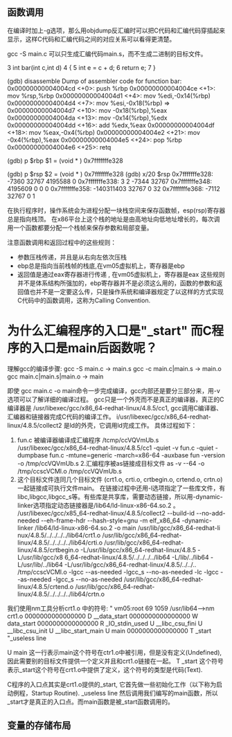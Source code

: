 ## 函数调用
在编译时加上-g选项，那么用objdump反汇编时可以把C代码和汇编代码穿插起来显示，这样C代码和汇编代码之间的对应关系可以看得更清楚。

gcc -S main.c 可以只生成汇编代码main.s，而不生成二进制的目标文件。

3       int bar(int c,int d)
4       {
5               int e = c + d;
6               return e;
7       }

(gdb) disassemble 
Dump of assembler code for function bar:
   0x00000000004004cd <+0>:     push   %rbp
   0x00000000004004ce <+1>:     mov    %rsp,%rbp
   0x00000000004004d1 <+4>:     mov    %edi,-0x14(%rbp)
   0x00000000004004d4 <+7>:     mov    %esi,-0x18(%rbp)
=> 0x00000000004004d7 <+10>:    mov    -0x18(%rbp),%eax
   0x00000000004004da <+13>:    mov    -0x14(%rbp),%edx
   0x00000000004004dd <+16>:    add    %edx,%eax
   0x00000000004004df <+18>:    mov    %eax,-0x4(%rbp)
   0x00000000004004e2 <+21>:    mov    -0x4(%rbp),%eax
   0x00000000004004e5 <+24>:    pop    %rbp
   0x00000000004004e6 <+25>:    retq 

(gdb) p $rbp
$1 = (void * ) 0x7fffffffe328

(gdb) p $rsp
$2 = (void * ) 0x7fffffffe328
(gdb) x/20 $rsp
0x7fffffffe328: -7360   32767   4195588 0
0x7fffffffe338: 3       2       -7344   32767
0x7fffffffe348: 4195609 0       0       0
0x7fffffffe358: -140311403      32767   0       32
0x7fffffffe368: -7112   32767   0       1

在执行程序时，操作系统会为进程分配一块栈空间来保存函数帧，esp(rsp)寄存器总是指向栈顶。
在x86平台上这个栈的地址是由高地址向低地址增长的，每次调用一个函数都要分配一个栈帧来保存参数和局部变量。

注意函数调用和返回过程中的这些规则：
- 参数压栈传递，并且是从右向左依次压栈
- ebp总是指向当前栈帧的栈底,在vm05虚拟机上，寄存器是ebp
- 返回值是通过eax寄存器进行传递 , 在vm05虚拟机上，寄存器是eax
这些规则并不是体系结构所强加的，ebp寄存器并不是必须这么用的，函数的参数和返回值也并不是一定要这么传，只是操作系统和编译器规定了以这样的方式实现C代码中的函数调用，这称为Calling Convention.


# 为什么汇编程序的入口是"_start" 而C程序的入口是main后函数呢？
理解gcc的编译步骤:
gcc -S 				main.c -> main.s
gcc -c 				main.c|main.s -> main.o
gcc 				main.c|main.s|main.o -> main


即使 gcc main.c -o main命令一步完成编译，gcc内部还是要分三部分来，用-v选项可以了解详细的编译过程。
gcc只是一个外壳而不是真正的编译器，真正的C编译器是 /usr/libexec/gcc/x86_64-redhat-linux/4.8.5/cc1, gcc调用C编译器、汇编器和链接器完成C代码的编译工作。
i/usr/libexec/gcc/x86_64-redhat-linux/4.8.5/collect2 是ld的外壳，它调用ld完成工作。
具体过程如下：
1. fun.c 被编译器编译成汇编程序 /tcmp/ccVQVmUb.s
 /usr/libexec/gcc/x86_64-redhat-linux/4.8.5/cc1 -quiet -v fun.c -quiet -dumpbase fun.c -mtune=generic -march=x86-64 -auxbase fun -version -o /tmp/ccVQVmUb.s
2.汇编程序被as链接成目标文件
  as -v --64 -o /tmp/ccscVCMl.o /tmp/ccVQVmUb.s 
3. 这个目标文件连同几个目标文件 (crt1.o, crti.o, crtbegin.o, crtend.o, crtn.o) 一起链接成可执行文件main。 在链接过程中还用-l选项指定了一些库文件，有libc,libgcc,libgcc_s等。有些库是共享库，需要动态链接，所以用-dynamic-linker选项指定动态链接器是/lib64/ld-linux-x86-64.so.2 。 
/usr/libexec/gcc/x85_64-redhat-linux/4.8.5/collect2 --build-id --no-add-needed --eh-frame-hdr --hash-style=gnu -m elf_x86_64 -dynamic-linker /lib64/ld-linux-x86-64.so.2 -o main /usr/lib/gcc/x86_64-redhat-li    nux/4.8.5/../../../../lib64/crt1.o /usr/lib/gcc/x86_64-redhat-linux/4.8.5/../../../../lib64/crti.o /usr/lib/gcc/x86_64-redhat-linux/4.8.5/crtbegin.o -L/usr/lib/gcc/x86_64-redhat-linux/4.8.5 -L/usr/lib/gcc/x8    6_64-redhat-linux/4.8.5/../../../../lib64 -L/lib/../lib64 -L/usr/lib/../lib64 -L/usr/lib/gcc/x86_64-redhat-linux/4.8.5/../../.. /tmp/ccscVCMl.o -lgcc --as-needed -lgcc_s --no-as-needed -lc -lgcc --as-needed     -lgcc_s --no-as-needed /usr/lib/gcc/x86_64-redhat-linux/4.8.5/crtend.o /usr/lib/gcc/x86_64-redhat-linux/4.8.5/../../../../lib64/crtn.o


我们使用nm工具分析crt1.o 中的符号:
"
vm05:root 69 1059 /usr/lib64-->nm crt1.o 
0000000000000000 D __data_start
0000000000000000 W data_start
0000000000000000 R _IO_stdin_used
                 U __libc_csu_fini
                 U __libc_csu_init
                 U __libc_start_main
                 U main
0000000000000000 T _start
"_useless line

U main 这一行表示main这个符号在ctr1.o中被引用，但是没有定义(Undefined),因此需要别的目标文件提供一个定义并且和crt1.o链接在一起。
T _start 这个符号表示_start这个符号在crt1.o中提供了定义，这个符号的类型是代码(Text).

C程序的入口点其实是crt1.o提供的_start, 它首先做一些初始化工作（以下称为启动例程，Startup Routine).
_useless line
然后调用我们编写的main函数，所以_start才是真正的入口点。而main函数是被_start函数调用的。


## 变量的存储布局

